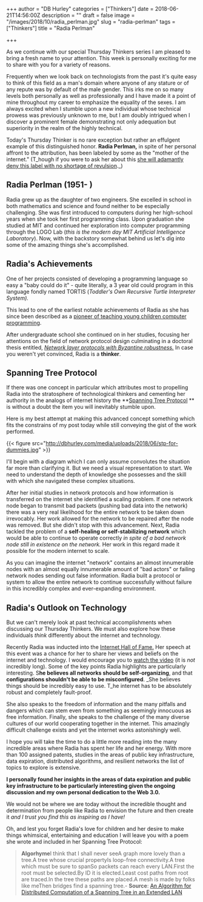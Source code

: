 +++
author = "DB Hurley"
categories = ["Thinkers"]
date = 2018-06-21T14:56:00Z
description = ""
draft = false
image = "/images/2018/10/radia_perlman.jpg"
slug = "radia-perlman"
tags = ["Thinkers"]
title = "Radia Perlman"

+++


As we continue with our special Thursday Thinkers series I am pleased to bring a fresh name to your attention. This week is personally exciting for me to share with you for a variety of reasons.

Frequently when we look back on technologists from the past it's quite easy to think of this field as a man's domain where anyone of any stature or of any repute was by default of the male gender. This irks me on so many levels both personally as well as professionally and I have made it a point of mine throughout my career to emphasize the equality of the sexes. I am always excited when I stumble upon a new individual whose technical prowess was previously unknown to me, but I am doubly intrigued when I discover a prominent female demonstrating not only adequation but superiority in the realm of the highly technical.

Today's Thursday Thinker is no rare exception but rather an effulgent example of this distinguished honor. **Radia Perlman,** in spite of her personal affront to the attribution, has been labeled by some as the "mother of the internet." (T_hough if you were to ask her about this [she will adamantly deny this label with no shortage of revulsion](https://www.theatlantic.com/technology/archive/2014/03/radia-perlman-dont-call-me-the-mother-of-the-internet/284146/)._)

## Radia Perlman (1951- )

Radia grew up as the daughter of two engineers. She excelled in school in both mathematics and science and found neither to be especially challenging. She was first introduced to computers during her high-school years when she took her first programming class. Upon graduation she studied at MIT and continued her exploration into computer programming through the LOGO Lab (_this is the modern day MIT Artificial Intelligence Laboratory_). Now, with the backstory somewhat behind us let's dig into some of the amazing things she's accomplished.

## Radia's Achievements

One of her projects consisted of developing a programming language so easy a "baby could do it" - quite literally, a 3 year old could program in this language fondly named TORTIS (_Toddler's Own Recursive Turtle Interpreter System)._

This lead to one of the earliest notable achievements of Radia as she has since been described as a [pioneer of teaching young children computer programming](https://en.wikipedia.org/wiki/Radia_Perlman).

After undergraduate school she continued on in her studies, focusing her attentions on the field of network protocol design culminating in a doctoral thesis entitled, [_Network layer protocols with Byzantine robustness._](https://dspace.mit.edu/handle/1721.1/14403) In case you weren't yet convinced, Radia is a **thinker**.

## Spanning Tree Protocol

If there was one concept in particular which attributes most to propelling Radia into the stratosphere of technological thinkers and cementing her authority in the analogs of internet history the  **[Spanning Tree Protocol](https://en.wikipedia.org/wiki/Spanning_Tree_Protocol) ** is without a doubt the item you will inevitably stumble upon.

Here is my best attempt at making this advanced concept something which fits the constrains of my post today while still conveying the gist of the work performed.

{{< figure src="http://dbhurley.com/media/uploads/2018/06/stp-for-dummies.jpg" >}}

I'll begin with a diagram which I can only assume convolutes the situation far more than clarifying it. But we need a visual representation to start. We need to understand the depth of knowledge she possesses and the skill with which she navigated these complex situations.

After her initial studies in network protocols and how information is transferred on the internet she identified a scaling problem. If one network node began to transmit bad packets (pushing bad data into the network) there was a very real likelihood for the entire network to be taken down irrevocably. Her work allowed for the network to be repaired after the node was removed. But she didn't stop with this advancement. Next, Radia tackled the problem of a **self-healing or self-stabilizing network** which would be able to continue to operate correctly _in spite of a bad network node still in existence on the network._ Her work in this regard made it possible for the modern internet to scale.

As you can imagine the internet "network" contains an almost innumerable nodes with an almost equally innumerable amount of "bad actors" or failing network nodes sending out false information. Radia built a protocol or system to allow the entire network to continue successfully without failure in this incredibly complex and ever-expanding environment.

## Radia's Outlook on Technology

But we can't merely look at past technical accomplishments when discussing our Thursday Thinkers. We must also explore how these individuals _think_ differently about the internet and technology.

Recently Radia was inducted into the [Internet Hall of Fame.](https://www.internethalloffame.org/inductees/radia-perlman) Her speech at this event was a chance for her to share her views and beliefs on the internet and technology. I would encourage you to [watch the video](https://youtu.be/OCnpmu0DfVo) (it is _not_ incredibly long).  Some of the key points Radia highlights are particularly interesting. S**he believes all networks should be self-organizing**, and that **configurations shouldn't be able to be misconfigured**. _She believes things should be incredibly easy to use. T_he internet has to be absolutely robust and completely fault-proof.

She also speaks to the freedom of information and the many pitfalls and dangers which can stem even from something as seemingly innocuous as free information. Finally, she speaks to the challenge of the many diverse cultures of our world cooperating together in the internet. This amazingly difficult challenge exists and yet the internet works astonishingly well.

I hope you will take the time to do a little more reading into the many incredible areas where Radia has spent her life and her energy. With more than 100 assigned patents, studies in the areas of public key infrastructure, data expiration, distributed algorithms, and resilient networks the list of topics to explore is extensive.

**I personally found her insights in the areas of data expiration and public key infrastructure to be particularly interesting given the ongoing discussion and my own personal dedication to the Web 3.0.**

We would not be where we are today without the incredible thought and determination from people like Radia to envision the future and then create it _and_  _I trust you find this as inspiring as I have!_

Oh, and lest you forget Radia's love for children and her desire to make things whimsical, entertaining and education I will leave you with a poem she wrote and included in her Spanning Tree Protocol:

> **Algorhyme**I think that I shall never seeA graph more lovely than a tree.A tree whose crucial propertyIs loop-free connectivity.A tree which must be sure to spanSo packets can reach every LAN.First the root must be selected.By ID it is elected.Least cost paths from root are traced.In the tree these paths are placed.A mesh is made by folks like meThen bridges find a spanning tree.- **Source**: [An Algorithm for Distributed Computation of a Spanning Tree in an Extended LAN](https://www.it.uu.se/edu/course/homepage/datakom/ht06/slides/sta-perlman.pdf)

